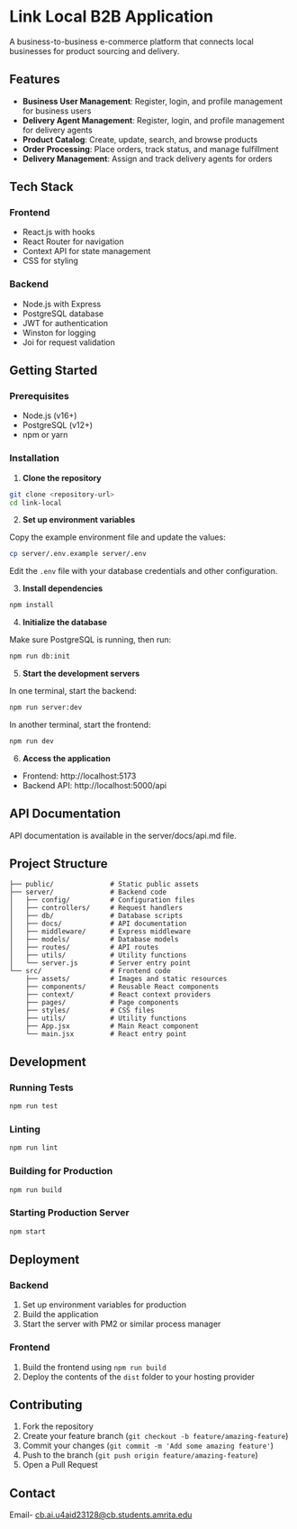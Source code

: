 # Link Local B2B Application

A business-to-business e-commerce platform that connects local businesses for product sourcing and delivery.

## Features

- **Business User Management**: Register, login, and profile management for business users
- **Delivery Agent Management**: Register, login, and profile management for delivery agents
- **Product Catalog**: Create, update, search, and browse products
- **Order Processing**: Place orders, track status, and manage fulfillment
- **Delivery Management**: Assign and track delivery agents for orders

## Tech Stack

### Frontend
- React.js with hooks
- React Router for navigation
- Context API for state management
- CSS for styling

### Backend
- Node.js with Express
- PostgreSQL database
- JWT for authentication
- Winston for logging
- Joi for request validation

## Getting Started

### Prerequisites

- Node.js (v16+)
- PostgreSQL (v12+)
- npm or yarn

### Installation

1. **Clone the repository**

```bash
git clone <repository-url>
cd link-local
```

2. **Set up environment variables**

Copy the example environment file and update the values:

```bash
cp server/.env.example server/.env
```

Edit the `.env` file with your database credentials and other configuration.

3. **Install dependencies**

```bash
npm install
```

4. **Initialize the database**

Make sure PostgreSQL is running, then run:

```bash
npm run db:init
```

5. **Start the development servers**

In one terminal, start the backend:

```bash
npm run server:dev
```

In another terminal, start the frontend:

```bash
npm run dev
```

6. **Access the application**

- Frontend: http://localhost:5173
- Backend API: http://localhost:5000/api

## API Documentation

API documentation is available in the server/docs/api.md file.

## Project Structure

```
├── public/              # Static public assets
├── server/              # Backend code
│   ├── config/          # Configuration files
│   ├── controllers/     # Request handlers
│   ├── db/              # Database scripts
│   ├── docs/            # API documentation
│   ├── middleware/      # Express middleware
│   ├── models/          # Database models
│   ├── routes/          # API routes
│   ├── utils/           # Utility functions
│   └── server.js        # Server entry point
└── src/                 # Frontend code
    ├── assets/          # Images and static resources
    ├── components/      # Reusable React components
    ├── context/         # React context providers
    ├── pages/           # Page components
    ├── styles/          # CSS files
    ├── utils/           # Utility functions
    ├── App.jsx          # Main React component
    └── main.jsx         # React entry point
```

## Development

### Running Tests

```bash
npm run test
```

### Linting

```bash
npm run lint
```

### Building for Production

```bash
npm run build
```

### Starting Production Server

```bash
npm start
```

## Deployment

### Backend

1. Set up environment variables for production
2. Build the application
3. Start the server with PM2 or similar process manager

### Frontend

1. Build the frontend using `npm run build`
2. Deploy the contents of the `dist` folder to your hosting provider

## Contributing

1. Fork the repository
2. Create your feature branch (`git checkout -b feature/amazing-feature`)
3. Commit your changes (`git commit -m 'Add some amazing feature'`)
4. Push to the branch (`git push origin feature/amazing-feature`)
5. Open a Pull Request



## Contact

Email- cb.ai.u4aid23128@cb.students.amrita.edu
